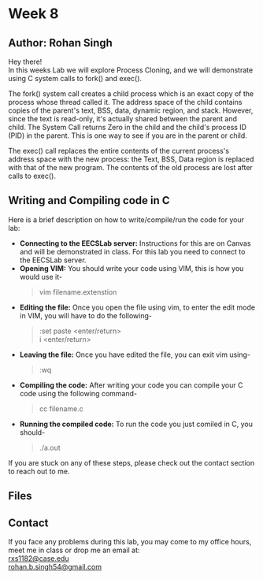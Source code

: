 # Week 8
## Author: Rohan Singh

Hey there!  
In this weeks Lab we will explore Process Cloning, and we will demonstrate using C system calls to fork() and exec().  

The fork() system call creates a child process which is an exact copy of the process whose thread called it. The address space of the child contains copies of the parent's text, BSS, data, dynamic region, and stack. However, since the text is read-only, it's actually shared between the parent and child. The System Call returns Zero in the child and the child's process ID (PID) in the parent. This is one way to see if you are in the parent or child.  

The exec() call replaces the entire contents of the current process's address space with the new process: the Text, BSS, Data region is replaced with that of the new program. The contents of the old process are lost after calls to exec(). 

## Writing and Compiling code in C
Here is a brief description on how to write/compile/run the code for your lab: 
  - **Connecting to the EECSLab server:** Instructions for this are on Canvas and will be demonstrated in class. For this lab you need to connect to the EECSLab server.    
  - **Opening VIM:** You should write your code using VIM, this is how you would use it-
    > vim filename.extenstion  
  - **Editing the file:** Once you open the file using vim, to enter the edit mode in VIM, you will have to do the following-  
    > :set paste <enter/return>  
    > i <enter/return>    
  - **Leaving the file:** Once you have edited the file, you can exit vim using-  
    > <esc>  
    > :wq  
  - **Compiling the code:** After writing your code you can compile your C code using the following command-  
    > cc filename.c  
  - **Running the compiled code:** To run the code you just comiled in C, you should-  
    > ./a.out  

If you are stuck on any of these steps, please check out the contact section to reach out to me.  

## Files

## Contact
If you face any problems during this lab, you may come to my office hours, meet me in class or drop me an email at:  
rxs1182@case.edu  
rohan.b.singh54@gmail.com